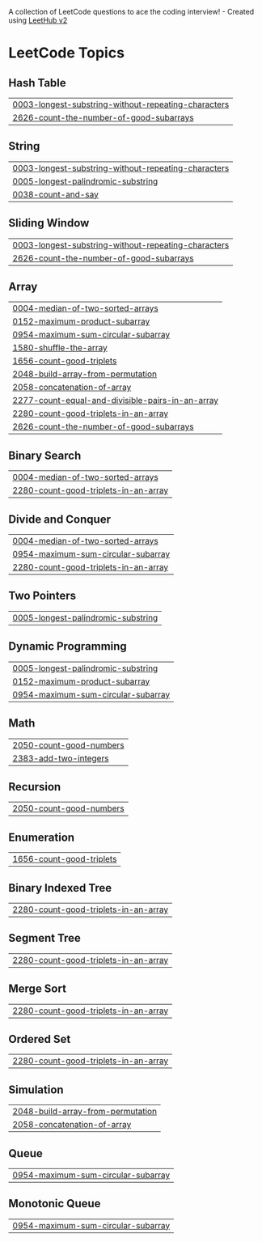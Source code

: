 A collection of LeetCode questions to ace the coding interview! - Created using [LeetHub v2](https://github.com/arunbhardwaj/LeetHub-2.0)
<!---LeetCode Topics Start-->
# LeetCode Topics
## Hash Table
|  |
| ------- |
| [0003-longest-substring-without-repeating-characters](https://github.com/HimanshuSingh1531/Leetcode/tree/master/0003-longest-substring-without-repeating-characters) |
| [2626-count-the-number-of-good-subarrays](https://github.com/HimanshuSingh1531/Leetcode/tree/master/2626-count-the-number-of-good-subarrays) |
## String
|  |
| ------- |
| [0003-longest-substring-without-repeating-characters](https://github.com/HimanshuSingh1531/Leetcode/tree/master/0003-longest-substring-without-repeating-characters) |
| [0005-longest-palindromic-substring](https://github.com/HimanshuSingh1531/Leetcode/tree/master/0005-longest-palindromic-substring) |
| [0038-count-and-say](https://github.com/HimanshuSingh1531/Leetcode/tree/master/0038-count-and-say) |
## Sliding Window
|  |
| ------- |
| [0003-longest-substring-without-repeating-characters](https://github.com/HimanshuSingh1531/Leetcode/tree/master/0003-longest-substring-without-repeating-characters) |
| [2626-count-the-number-of-good-subarrays](https://github.com/HimanshuSingh1531/Leetcode/tree/master/2626-count-the-number-of-good-subarrays) |
## Array
|  |
| ------- |
| [0004-median-of-two-sorted-arrays](https://github.com/HimanshuSingh1531/Leetcode/tree/master/0004-median-of-two-sorted-arrays) |
| [0152-maximum-product-subarray](https://github.com/HimanshuSingh1531/Leetcode/tree/master/0152-maximum-product-subarray) |
| [0954-maximum-sum-circular-subarray](https://github.com/HimanshuSingh1531/Leetcode/tree/master/0954-maximum-sum-circular-subarray) |
| [1580-shuffle-the-array](https://github.com/HimanshuSingh1531/Leetcode/tree/master/1580-shuffle-the-array) |
| [1656-count-good-triplets](https://github.com/HimanshuSingh1531/Leetcode/tree/master/1656-count-good-triplets) |
| [2048-build-array-from-permutation](https://github.com/HimanshuSingh1531/Leetcode/tree/master/2048-build-array-from-permutation) |
| [2058-concatenation-of-array](https://github.com/HimanshuSingh1531/Leetcode/tree/master/2058-concatenation-of-array) |
| [2277-count-equal-and-divisible-pairs-in-an-array](https://github.com/HimanshuSingh1531/Leetcode/tree/master/2277-count-equal-and-divisible-pairs-in-an-array) |
| [2280-count-good-triplets-in-an-array](https://github.com/HimanshuSingh1531/Leetcode/tree/master/2280-count-good-triplets-in-an-array) |
| [2626-count-the-number-of-good-subarrays](https://github.com/HimanshuSingh1531/Leetcode/tree/master/2626-count-the-number-of-good-subarrays) |
## Binary Search
|  |
| ------- |
| [0004-median-of-two-sorted-arrays](https://github.com/HimanshuSingh1531/Leetcode/tree/master/0004-median-of-two-sorted-arrays) |
| [2280-count-good-triplets-in-an-array](https://github.com/HimanshuSingh1531/Leetcode/tree/master/2280-count-good-triplets-in-an-array) |
## Divide and Conquer
|  |
| ------- |
| [0004-median-of-two-sorted-arrays](https://github.com/HimanshuSingh1531/Leetcode/tree/master/0004-median-of-two-sorted-arrays) |
| [0954-maximum-sum-circular-subarray](https://github.com/HimanshuSingh1531/Leetcode/tree/master/0954-maximum-sum-circular-subarray) |
| [2280-count-good-triplets-in-an-array](https://github.com/HimanshuSingh1531/Leetcode/tree/master/2280-count-good-triplets-in-an-array) |
## Two Pointers
|  |
| ------- |
| [0005-longest-palindromic-substring](https://github.com/HimanshuSingh1531/Leetcode/tree/master/0005-longest-palindromic-substring) |
## Dynamic Programming
|  |
| ------- |
| [0005-longest-palindromic-substring](https://github.com/HimanshuSingh1531/Leetcode/tree/master/0005-longest-palindromic-substring) |
| [0152-maximum-product-subarray](https://github.com/HimanshuSingh1531/Leetcode/tree/master/0152-maximum-product-subarray) |
| [0954-maximum-sum-circular-subarray](https://github.com/HimanshuSingh1531/Leetcode/tree/master/0954-maximum-sum-circular-subarray) |
## Math
|  |
| ------- |
| [2050-count-good-numbers](https://github.com/HimanshuSingh1531/Leetcode/tree/master/2050-count-good-numbers) |
| [2383-add-two-integers](https://github.com/HimanshuSingh1531/Leetcode/tree/master/2383-add-two-integers) |
## Recursion
|  |
| ------- |
| [2050-count-good-numbers](https://github.com/HimanshuSingh1531/Leetcode/tree/master/2050-count-good-numbers) |
## Enumeration
|  |
| ------- |
| [1656-count-good-triplets](https://github.com/HimanshuSingh1531/Leetcode/tree/master/1656-count-good-triplets) |
## Binary Indexed Tree
|  |
| ------- |
| [2280-count-good-triplets-in-an-array](https://github.com/HimanshuSingh1531/Leetcode/tree/master/2280-count-good-triplets-in-an-array) |
## Segment Tree
|  |
| ------- |
| [2280-count-good-triplets-in-an-array](https://github.com/HimanshuSingh1531/Leetcode/tree/master/2280-count-good-triplets-in-an-array) |
## Merge Sort
|  |
| ------- |
| [2280-count-good-triplets-in-an-array](https://github.com/HimanshuSingh1531/Leetcode/tree/master/2280-count-good-triplets-in-an-array) |
## Ordered Set
|  |
| ------- |
| [2280-count-good-triplets-in-an-array](https://github.com/HimanshuSingh1531/Leetcode/tree/master/2280-count-good-triplets-in-an-array) |
## Simulation
|  |
| ------- |
| [2048-build-array-from-permutation](https://github.com/HimanshuSingh1531/Leetcode/tree/master/2048-build-array-from-permutation) |
| [2058-concatenation-of-array](https://github.com/HimanshuSingh1531/Leetcode/tree/master/2058-concatenation-of-array) |
## Queue
|  |
| ------- |
| [0954-maximum-sum-circular-subarray](https://github.com/HimanshuSingh1531/Leetcode/tree/master/0954-maximum-sum-circular-subarray) |
## Monotonic Queue
|  |
| ------- |
| [0954-maximum-sum-circular-subarray](https://github.com/HimanshuSingh1531/Leetcode/tree/master/0954-maximum-sum-circular-subarray) |
<!---LeetCode Topics End-->